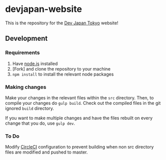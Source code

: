 # devjapan-website

This is the repository for the [Dev Japan Tokyo] website!

## Development

### Requirements

1. Have [node.js] installed
2. [Fork] and clone the repository to your machine
3. `npm install` to install the relevant node packages

### Making changes

Make your changes in the relevant files within the `src` directory.
Then, to compile your changes do `gulp build`. Check out the compiled files
in the git ignored `build` directory.

If you want to make multiple changes and have the files rebuilt on every
change that you do, use `gulp dev`.

### To Do

Modify [CircleCI] configuration to prevent building when non src directory files are modified and pushed to master.

[Dev Japan Tokyo]: https://devjapan.jp
[Node.js]: https://nodejs.org
[CircleCI]: https://circleci.com

